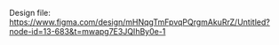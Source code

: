 Design file: [https://www.figma.com/design/mHNqgTmFpvqPQrgmAkuRrZ/Untitled?node-id=13-683&t=mwapg7E3JQIhBy0e-1
](https://www.figma.com/proto/mHNqgTmFpvqPQrgmAkuRrZ/Untitled?node-id=0-1&t=mwapg7E3JQIhBy0e-1)
